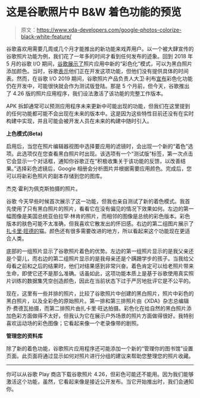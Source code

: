 # 这是谷歌照片中 B&W 着色功能的预览

> 原文：<https://www.xda-developers.com/google-photos-colorize-black-white-feature/>

谷歌喜欢用需要几周或几个月才能推出的新功能来戏弄用户。以一个被大肆宣传的谷歌照片功能为例，我们花了一年多的时间才看到任何发布的迹象。回到 2018 年 5 月的谷歌 I/O 期间，[谷歌展示了](https://www.xda-developers.com/gmail-smart-compose-google-photos-one-tap/)照片应用中新的“彩色化”模式，可以为黑白照片添加颜色。当时，谷歌[表示](https://blog.google/products/photos/take-action-sharing-editing/)他们正在开发这项功能，但他们没有提供具体的时间表。然而，在谷歌 I/O 2019 期间，谷歌照片产品负责人大卫·利布[宣布](https://www.xda-developers.com/google-photo-black-and-white-colorize-beta-soon/)彩色化功能仍在开发中，可能很快就会作为测试版登陆。那是 5 个月前，但今天，谷歌推出了 4.26 版的照片应用程序，我们设法激活了该功能的完整工作版本。

APK 拆卸通常可以预测应用程序未来更新中可能出现的功能，但我们在这里提到的任何功能都可能不会出现在未来的版本中。这是因为这些特性目前还没有在实时构建中实现，并且可能会被开发人员在未来的构建中随时引入。

**上色模式(Beta)**

启用后，当您在照片编辑器视图中选择要应用的滤镜时，会出现一个新的“着色”选项。此选项仅在您查看黑白照片时出现。该选项有一个“测试版”标签，第一次点击它会显示一个对话框，通知你谷歌正在“积极收集关于该功能的反馈，以改善结果。”选择彩色滤镜后，Google 相册会分析图片并根据需要应用颜色。完成后，您可以将新彩色照片的副本存储到您的图库。

杰克·霍利为佩克斯拍摄的照片。

谷歌 今天早些时候首次展示了这一功能，但我也亲自测试了新的着色模式。我首先使用了只有黑白照片的照片，看看它在没有偏见的情况下效果如何。左边的第一幅图像是美国总统亚伯拉罕·林肯的照片，而相邻的图像是总统的彩色版本。彩色版本的肤色可能不太准确，但我喜欢它散发出的怀旧感。右边的第二组图片展示了[扎卡里·旺德的](https://www.xda-developers.com/author/zacharywander/)猫。颜色还有很多需要改进的地方，所以看起来这个功能现在更适合人类。

底部的一组照片显示了谷歌照片着色的优势。左边的第一组照片显示的是我父亲还是个婴儿，而右边的第二组照片显示的是我母亲还是个蹒跚学步的孩子。当我给父母看之前和之后的结果时，他们对结果感到非常兴奋。着色肯定可以给老照片带来生命，即使它还不是那么准确。话虽如此，这项功能本质上是基于谷歌使用真实照片训练的数据集凭空创造颜色，因此在当前状态下过于严厉地批评它是不公平的。

现在，这里有一些并排的照片，比较了谷歌照片中创建的黑白照片，照片中彩色的黑白照片，以及全彩色的原始照片。第一排和第三排照片由《XDA》杂志总编辑乔·费德瓦拍摄，而第二排照片由扎卡里·旺达拍摄。彩色化在给自然的黑白照片添加色彩方面做得不太好，但我认为它在展示户外场景的照片方面做得很好。我特别喜欢运动场的彩色图像；它看起来像一个老录像带的剧照。

**管理您的资料库**

除了新的着色功能，谷歌照片应用程序还可能添加一个新的“管理你的图书馆”设置页面。此页面将通过显示如何对照片进行分组的建议来帮助您整理您的照片收藏。

* * *

你可以从谷歌 Play 商店下载谷歌照片 4.26，但彩色可能还不能用。因为我们能够激活这个功能，虽然，它看起来像是接近公开发布。当它开始推出时，我们会通知你。